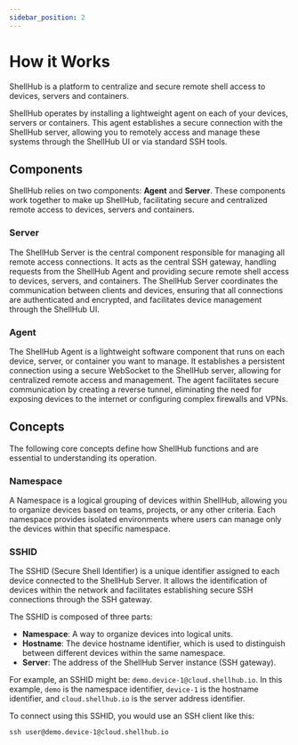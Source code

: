 ```yaml
---
sidebar_position: 2
---
```


# How it Works

ShellHub is a platform to centralize and secure remote shell access to devices, servers and containers.

ShellHub operates by installing a lightweight agent on each of your devices, servers or containers.
This agent establishes a secure connection with the ShellHub server,
allowing you to remotely access and manage these systems through the ShellHub UI or via standard SSH tools.

## Components

ShellHub relies on two components: **Agent** and **Server**.
These components work together to make up ShellHub, facilitating secure and centralized remote access to devices, servers and containers.

### Server

The ShellHub Server is the central component responsible for managing all remote access connections. It acts as the central SSH gateway, handling requests from the ShellHub Agent and providing secure remote shell access to devices, servers, and containers. The ShellHub Server coordinates the communication between clients and devices, ensuring that all connections are authenticated and encrypted, and facilitates device management through the ShellHub UI.

### Agent

The ShellHub Agent is a lightweight software component that runs on each device, server, or container you want to manage. It establishes a persistent connection using a secure WebSocket to the ShellHub server, allowing for centralized remote access and management. The agent facilitates secure communication by creating a reverse tunnel, eliminating the need for exposing devices to the internet or configuring complex firewalls and VPNs.

## Concepts

The following core concepts define how ShellHub functions and are essential to understanding its operation.

### Namespace

A Namespace is a logical grouping of devices within ShellHub, allowing you to organize devices based on teams, projects, or any other criteria.
Each namespace provides isolated environments where users can manage only the devices within that specific namespace.

### SSHID

The SSHID (Secure Shell Identifier) is a unique identifier assigned to each device connected to the ShellHub Server.
It allows the identification of devices within the network and facilitates establishing secure SSH connections through the SSH gateway.

The SSHID is composed of three parts:

* **Namespace**: A way to organize devices into logical units.
* **Hostname**: The device hostname identifier, which is used to distinguish between different devices within the same namespace.
* **Server**: The address of the ShellHub Server instance (SSH gateway).

For example, an SSHID might be: `demo.device-1@cloud.shellhub.io`.
In this example, `demo` is the namespace identifier, `device-1` is the hostname identifier,
and `cloud.shellhub.io` is the server address identifier.

To connect using this SSHID, you would use an SSH client like this:

```
ssh user@demo.device-1@cloud.shellhub.io
```
